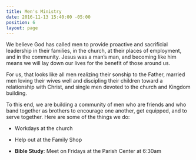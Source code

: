 ```yaml
---
title: Men's Ministry
date: 2016-11-13 15:40:00 -05:00
position: 6
layout: page
---
```


We believe God has called men to provide proactive and sacrificial leadership in their families, in the church, at their places of employment, and in the community. Jesus was a man’s man, and becoming like him means we will lay down our lives for the benefit of those around us.

For us, that looks like all men realizing their sonship to the Father, married men loving their wives well and discipling their children toward a relationship with Christ, and single men devoted to the church and Kingdom building.

To this end, we are building a community of men who are friends and who band together as brothers to encourage one another, get equipped, and to serve together. Here are some of the things we do:

* Workdays at the church

* Help out at the Family Shop

* **Bible Study**: Meet on Fridays at the Parish Center at 6:30am